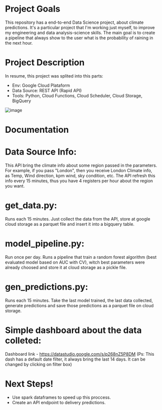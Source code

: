 # Project Goals
This repository has a end-to-end Data Science project, about climate predictions. It's a particular project that I'm working just myself, to improve my engineering and data analysis-science skills. The main goal is to create a pipeline that always show to the user what is the probability of raining in the next hour.

# Project Description
In resume, this project was splited into this parts:
  - Env: Google Cloud Plataform
  - Data Source: REST API (Rapid API)
  - Tools: Python, Cloud Functions, Cloud Scheduler, Cloud Storage, BigQuery

![image](https://user-images.githubusercontent.com/69798348/115745736-1939a080-a36a-11eb-81f1-cbc88bcb3789.png)

# Documentation

# Data Source Info:
This API bring the climate info about some region passed in the parameters. For example, if you pass "London", then you receive London Climate info, as Temp, Wind direction, kpm wind, sky condition, etc. The API refresh this info every 15 minutes, thus you have 4 registers per hour about the region you want.

# get_data.py:
Runs each 15 minutes. Just collect the data from the API, store at google cloud storage as a parquet file and insert it into a bigquery table.

# model_pipeline.py:
Run once per day. Runs a pipeline that train a random forest algorithm (best evaluated model based on AUC with CV), witch best parameters were already choosed and store it at cloud storage as a pickle file.

# gen_predictions.py:
Runs each 15 minutes. Take the last model trained, the last data collected, generate predictions and save those predictions as a parquet file on cloud storage.

# Simple dashboard about the data colleted:

Dashboard link - https://datastudio.google.com/s/p268nZ5P8DM (Ps: This dash has a default date filter, it always bring the last 14 days. It can be changed by clicking on filter box)

# Next Steps!
- Use spark dataframes to speed up this proccess.
- Create an API endpoint to delivery predictions.